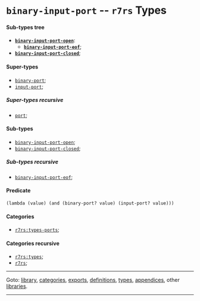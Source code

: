 

<a id='type__r7rs__binary-input-port'></a>

# `binary-input-port` -- `r7rs` Types


<a id='type__r7rs__binary-input-port__sub-types-tree'></a>

#### Sub-types tree

* **[`binary-input-port-open`](../../r7rs/types/binary-input-port-open.md#type__r7rs__binary-input-port-open)**:
  * **[`binary-input-port-eof`](../../r7rs/types/binary-input-port-eof.md#type__r7rs__binary-input-port-eof)**;
* **[`binary-input-port-closed`](../../r7rs/types/binary-input-port-closed.md#type__r7rs__binary-input-port-closed)**;


<a id='type__r7rs__binary-input-port__super-types'></a>

#### Super-types

 * [`binary-port`](../../r7rs/types/binary-port.md#type__r7rs__binary-port);
 * [`input-port`](../../r7rs/types/input-port.md#type__r7rs__input-port);


<a id='type__r7rs__binary-input-port__super-types-recursive'></a>

##### Super-types recursive

 * [`port`](../../r7rs/types/port.md#type__r7rs__port);


<a id='type__r7rs__binary-input-port__sub-types'></a>

#### Sub-types

 * [`binary-input-port-open`](../../r7rs/types/binary-input-port-open.md#type__r7rs__binary-input-port-open);
 * [`binary-input-port-closed`](../../r7rs/types/binary-input-port-closed.md#type__r7rs__binary-input-port-closed);


<a id='type__r7rs__binary-input-port__sub-types-recursive'></a>

##### Sub-types recursive

 * [`binary-input-port-eof`](../../r7rs/types/binary-input-port-eof.md#type__r7rs__binary-input-port-eof);


<a id='type__r7rs__binary-input-port__predicate'></a>

#### Predicate

````
(lambda (value) (and (binary-port? value) (input-port? value)))
````


<a id='type__r7rs__binary-input-port__categories'></a>

#### Categories

 * [`r7rs:types-ports`](../../r7rs/categories/r7rs_3a_types-ports.md#category__r7rs__r7rs_3a_types-ports);


<a id='type__r7rs__binary-input-port__categories-recursive'></a>

#### Categories recursive

 * [`r7rs:types`](../../r7rs/categories/r7rs_3a_types.md#category__r7rs__r7rs_3a_types);
 * [`r7rs`](../../r7rs/categories/r7rs.md#category__r7rs__r7rs);

----

Goto: [library](../../r7rs/_index.md#library__r7rs), [categories](../../r7rs/categories/_index.md#toc__r7rs__categories), [exports](../../r7rs/exports/_index.md#toc__r7rs__exports), [definitions](../../r7rs/definitions/_index.md#toc__r7rs__definitions), [types](../../r7rs/types/_index.md#toc__r7rs__types), [appendices](../../r7rs/appendices/_index.md#toc__r7rs__appendices), other [libraries](../../_libraries.md#toc__libraries).

----

